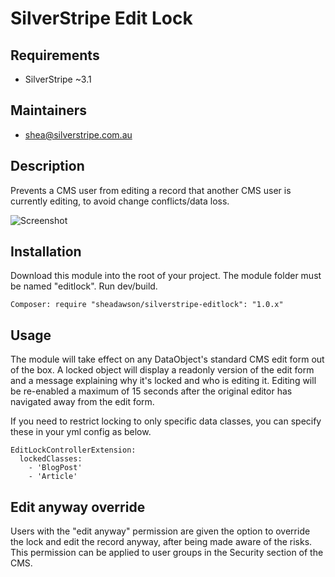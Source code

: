# SilverStripe Edit Lock

## Requirements

* SilverStripe ~3.1

## Maintainers

* shea@silverstripe.com.au

## Description

Prevents a CMS user from editing a record that another CMS user is currently editing, to avoid change conflicts/data loss.  

![Screenshot](https://raw.github.com/sheadawson/silverstripe-editlock/master/images/screenshot.png) 

## Installation

Download this module into the root of your project. The module folder must be named "editlock". Run dev/build.

```
Composer: require "sheadawson/silverstripe-editlock": "1.0.x"
```

## Usage

The module will take effect on any DataObject's standard CMS edit form out of the box. A locked object will display a readonly version of the edit form and a message explaining why it's locked and who is editing it. Editing will be re-enabled a maximum of 15 seconds after the original editor has navigated away from the edit form.

If you need to restrict locking to only specific data classes, you can specify these in your yml config as below.

```
EditLockControllerExtension:
  lockedClasses:
    - 'BlogPost'
    - 'Article'
 ```
 
## Edit anyway override

Users with the "edit anyway" permission are given the option to override the lock and edit the record anyway, after being made aware of the risks. This permission can be applied to user groups in the Security section of the CMS.

